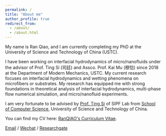```yaml
---
permalink: /
title: "About me"
author_profile: true
redirect_from: 
  - /about/
  - /about.html
---
```


My name is Ran Qiao, and I am currently completing my PhD at the University of Science and Technology of China (USTC).

I have been working on interfacial hydrodynamics of micro/nanofluids under the advisor of Prof. Ting Si (司廷) and Assco. Prof. Kai Mu (穆恺) since 2018 at the Department of Modern Mechanics, USTC. My current research focuses on interfacial hydrodynamics and wetting phenomena on microfibers or substrates. My research has equipped me with strong foundations in theoretical analysis of interfacial hydrodynamics, multi-phase flow numerical simulation, and micro/nanofluid experiments. 

I am very fortunate to be advised by [Prof. Ting Si](http://staff.ustc.edu.cn/~tsi/) of SIPF Lab from [School of Computer Science](https://cs.pku.edu.cn/), University of Science and Technology of China. 

You can find my CV here: [RanQIAO's Curriculum Vitae](../assets/Resume-RanQIAO.pdf).

[Email](mailto:qiaoran@mail.ustc.edu.cn) / [Wechat](../images/wechat.jpg) / [Researchgate](https://researchgate.com)
